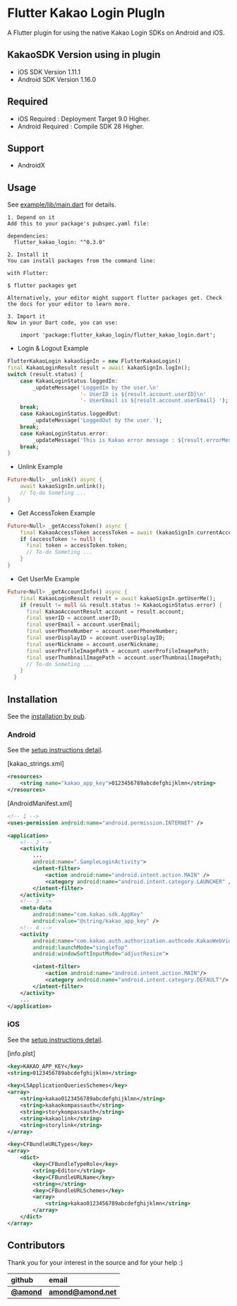 # Flutter Kakao Login PlugIn
A Flutter plugin for using the native Kakao Login SDKs on Android and iOS.

## KakaoSDK Version using in plugin

* iOS SDK Version 1.11.1 
* Android SDK Version  1.16.0

## Required 

* iOS Required : Deployment Target 9.0 Higher.
* Android Required : Compile SDK 28 Higher.

## Support  

* AndroidX

## Usage

See [example/lib/main.dart](https://github.com/JosephNK/flutter_kakao_login/blob/master/example/lib/main.dart) for details.

```
1. Depend on it
Add this to your package's pubspec.yaml file:

dependencies:
  flutter_kakao_login: "^0.3.0"
```
```
2. Install it
You can install packages from the command line:

with Flutter:

$ flutter packages get

Alternatively, your editor might support flutter packages get. Check the docs for your editor to learn more.
```
```
3. Import it
Now in your Dart code, you can use:

    import 'package:flutter_kakao_login/flutter_kakao_login.dart';
```
- Login & Logout Example
```dart
FlutterKakaoLogin kakaoSignIn = new FlutterKakaoLogin()
final KakaoLoginResult result = await kakaoSignIn.logIn();
switch (result.status) {
    case KakaoLoginStatus.loggedIn:
        _updateMessage('LoggedIn by the user.\n'
                       '- UserID is ${result.account.userID}\n'
                       '- UserEmail is ${result.account.userEmail} ');
    break;
    case KakaoLoginStatus.loggedOut:
        _updateMessage('LoggedOut by the user.');
    break;
    case KakaoLoginStatus.error:
        _updateMessage('This is Kakao error message : ${result.errorMessage}');
    break;
}
```
- Unlink Example
```dart
Future<Null> _unlink() async {
    await kakaoSignIn.unlink();
    // To-do Someting ...
}
```
- Get AccessToken Example
```dart
Future<Null> _getAccessToken() async {
    final KakaoAccessToken accessToken = await (kakaoSignIn.currentAccessToken);
    if (accessToken != null) {
      final token = accessToken.token;
      // To-do Someting ...
    }
}
```
- Get UserMe Example
```dart
Future<Null> _getAccountInfo() async {
    final KakaoLoginResult result = await kakaoSignIn.getUserMe();
    if (result != null && result.status != KakaoLoginStatus.error) {
      final KakaoAccountResult account = result.account;
      final userID = account.userID;
      final userEmail = account.userEmail;
      final userPhoneNumber = account.userPhoneNumber;
      final userDisplayID = account.userDisplayID;
      final userNickname = account.userNickname;                       
      final userProfileImagePath = account.userProfileImagePath;
      final userThumbnailImagePath = account.userThumbnailImagePath;
      // To-do Someting ...
    }
  }
```

## Installation

See the [installation by pub](https://pub.dartlang.org/packages/flutter_kakao_login).

### Android

See the [setup instructions detail](https://developers.kakao.com/docs/android/getting-started).

[kakao_strings.xml]

```xml
<resources>
    <string name="kakao_app_key">0123456789abcdefghijklmn</string>
</resources>
```

[AndroidManifest.xml]

```xml
<!-- 1 -->
<uses-permission android:name="android.permission.INTERNET" />

<application>
    <!-- 2 -->
    <activity
        ...
        android:name=".SampleLoginActivity">
        <intent-filter>
            <action android:name="android.intent.action.MAIN" />
            <category android:name="android.intent.category.LAUNCHER" />
        </intent-filter>
    </activity>
    <!-- 3 -->
    <meta-data
        android:name="com.kakao.sdk.AppKey"
        android:value="@string/kakao_app_key" />
    <!-- 4 -->
    <activity
        android:name="com.kakao.auth.authorization.authcode.KakaoWebViewActivity"
        android:launchMode="singleTop"
        android:windowSoftInputMode="adjustResize">

        <intent-filter>
            <action android:name="android.intent.action.MAIN"/>
            <category android:name="android.intent.category.DEFAULT"/>
        </intent-filter>
    </activity>
    ...
</application>
```

### iOS

See the [setup instructions detail](https://developers.kakao.com/docs/ios#%EA%B0%9C%EB%B0%9C%ED%99%98%EA%B2%BD-%EA%B5%AC%EC%84%B1).

[info.plst]

```xml
<key>KAKAO_APP_KEY</key>
<string>0123456789abcdefghijklmn</string>
```

```xml
<key>LSApplicationQueriesSchemes</key>
<array>
    <string>kakao0123456789abcdefghijklmn</string>
    <string>kakaokompassauth</string>
    <string>storykompassauth</string>
    <string>kakaolink</string>
    <string>storylink</string>
</array>
```

```xml
<key>CFBundleURLTypes</key>
<array>
    <dict>
        <key>CFBundleTypeRole</key>
        <string>Editor</string>
        <key>CFBundleURLName</key>
        <string></string>
        <key>CFBundleURLSchemes</key>
        <array>
            <string>kakao0123456789abcdefghijklmn</string>
        </array>
    </dict>
</array>
```

## Contributors

 Thank you for your interest in the source and for your help :)

  | github                                       | email                                                |
| :------------------------------------------- | :---------------------------------------------------- |
| [**@amond**](https://github.com/amondnet) | [**amond@amond.net**](amond@amond.net) |

